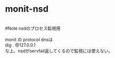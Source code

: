# monit-nsd
<br>
#Note
nsdのプロセス監視用<br>
<br>
monit の protocol dnsは<br>
dig . @127.0.0.1<br>
な上、nsdがservfail返してくるので監視には使えない。<br>
<br>
